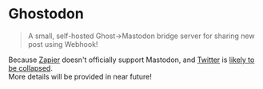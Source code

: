 Ghostodon
=========
> A small, self-hosted Ghost→Mastodon bridge server for sharing new post using Webhook!

Because [Zapier](https://zapier.com/) doesn't officially support Mastodon, and [Twitter](https://twitter.com) is [likely to be collapsed](https://twitter.com/TwitterDev/status/1621026986784337922).  
More details will be provided in near future!
